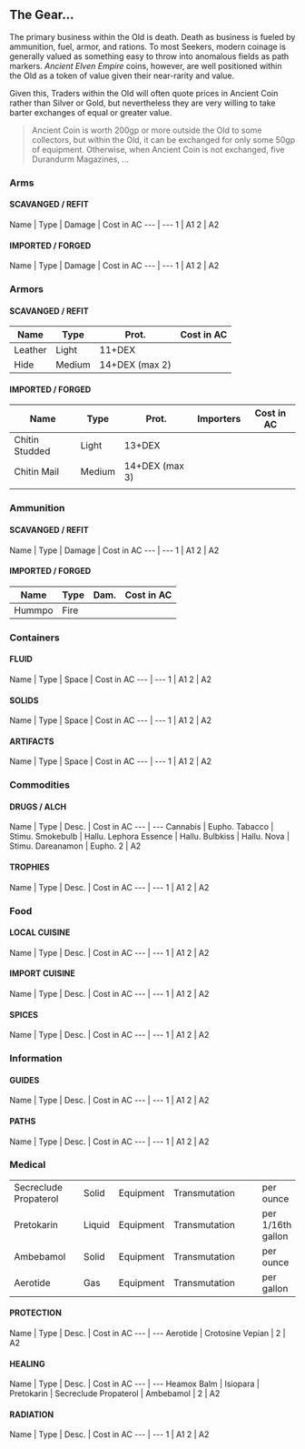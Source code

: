 ## The Gear...
The primary business within the Old is death. Death as business is fueled by ammunition, fuel, armor, and rations. To most Seekers, modern coinage is generally valued as something easy to throw into anomalous fields as path markers. *Ancient Elven Empire* coins, however, are well positioned within the Old as a token of value given their near-rarity and value. 

Given this, Traders within the Old will often quote prices in Ancient Coin rather than Silver or Gold, but nevertheless they are very willing to take barter exchanges of equal or greater value.

> Ancient Coin is worth 200gp or more outside the Old to some collectors, but within the Old, it can be exchanged for only some 50gp of equipment.
> Otherwise, when Ancient Coin is not exchanged, five Durandurm Magazines, ...


### Arms
#### SCAVANGED / REFIT
Name | Type | Damage | Cost in AC 
--- | ---
1 | A1 
2 | A2 
#### IMPORTED / FORGED
Name | Type | Damage | Cost in AC 
--- | ---
1 | A1 
2 | A2 

### Armors
#### SCAVANGED / REFIT
| Name    | Type   | Prot.         | Cost in AC |
| ------- | ------ | ------------- | ---------- |
| Leather | Light  | 11+DEX        |            |
| Hide    | Medium | 14+DEX (max 2) |            |

#### IMPORTED / FORGED
| Name           | Type   | Prot.          | Importers | Cost in AC |
| -------------- | ------ | -------------- | --------- | ---------- |
| Chitin Studded | Light  | 13+DEX         |           |            |
| Chitin Mail    | Medium | 14+DEX (max 3) |           |            |
|                |        |                |           |            |

### Ammunition
#### SCAVANGED / REFIT
Name | Type | Damage | Cost in AC 
--- | ---
1 | A1 
2 | A2 
#### IMPORTED / FORGED
| Name   | Type | Dam. | Cost in AC |
| ------ | ---- | ---- | ---------- |
| Hummpo | Fire |      |            |


### Containers
#### FLUID
Name | Type | Space | Cost in AC 
--- | ---
1 | A1 
2 | A2 
#### SOLIDS
Name | Type | Space | Cost in AC 
--- | ---
1 | A1 
2 | A2 
#### ARTIFACTS
Name | Type | Space | Cost in AC 
--- | ---
1 | A1 
2 | A2 
### Commodities
#### DRUGS / ALCH
Name | Type | Desc. | Cost in AC 
--- | ---
Cannabis | Eupho.
Tabacco | Stimu.
Smokebulb | Hallu.
Lephora Essence | Hallu.
Bulbkiss | Hallu.
Nova | Stimu.
Dareanamon | Eupho.
2 | A2 
#### TROPHIES
Name | Type | Desc. | Cost in AC 
--- | ---
1 | A1 
2 | A2 
### Food
#### LOCAL CUISINE
Name | Type | Desc. | Cost in AC 
--- | ---
1 | A1 
2 | A2 
#### IMPORT CUISINE
Name | Type | Desc. | Cost in AC 
--- | ---
1 | A1 
2 | A2 
#### SPICES
Name | Type | Desc. | Cost in AC 
--- | ---
1 | A1 
2 | A2 
### Information
#### GUIDES
Name | Type | Desc. | Cost in AC 
--- | ---
1 | A1 
2 | A2 
#### PATHS
Name | Type | Desc. | Cost in AC 
--- | ---
1 | A1 
2 | A2 
### Medical
|                       |     |        |           |               |     |     |                   |
| --------------------- | --- | ------ | --------- | ------------- | --- | --- | ----------------- |
| Secreclude Propaterol |     | Solid  | Equipment | Transmutation |     |     | per ounce         |
| Pretokarin            |     | Liquid | Equipment | Transmutation |     |     | per 1/16th gallon |
| Ambebamol             |     | Solid  | Equipment | Transmutation |     |     | per ounce         |
| Aerotide              |     | Gas    | Equipment | Transmutation |     |     | per gallon        |
#### PROTECTION
Name | Type | Desc. | Cost in AC 
--- | ---
Aerotide |
Crotosine Vepian |
2 | A2 
#### HEALING
Name | Type | Desc. | Cost in AC 
--- | ---
Heamox Balm |
Isiopara |
Pretokarin |
Secreclude Propaterol |
Ambebamol |
2 | A2 
#### RADIATION
Name | Type | Desc. | Cost in AC 
--- | ---
1 | A1 
2 | A2 